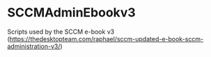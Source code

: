 # SCCMAdminEbookv3
Scripts used by the SCCM e-book v3 (https://thedesktopteam.com/raphael/sccm-updated-e-book-sccm-administration-v3/)
